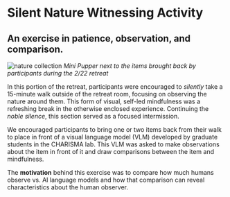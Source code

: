 # Silent Nature Witnessing Activity

## An exercise in patience, observation, and comparison.

![nature collection](../../moreInfo/media/nature.JPG)
_Mini Pupper next to the items brought back by participants during the 2/22 retreat_

In this portion of the retreat, participants were encouraged to _silently_ take a 15-minute walk outside of the retreat room, focusing on observing the nature around them. This form of visual, self-led mindfulness was a refreshing break in the otherwise enclosed experience. Continuing the _noble silence_, this section served as a focused intermission.

We encouraged participants to bring one or two items back from their walk to place in front of a visual language model (VLM) developed by graduate students in the CHARISMA lab. This VLM was asked to make observations about the item in front of it and draw comparisons between the item and mindfulness.

The **motivation** behind this exercise was to compare how much humans observe vs. AI language models and how that comparison can reveal characteristics about the human observer. 